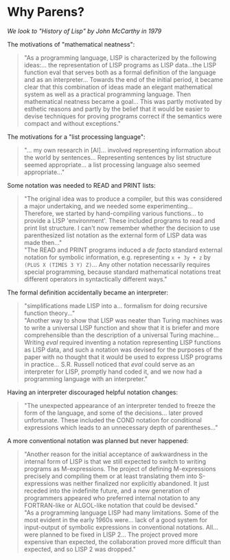 # Why Parens?

_We look to "History of Lisp" by John McCarthy in 1979_

The motivations of "mathematical neatness":

> "As a programming language, LISP is characterized by the following ideas:... the representation of LISP programs as LISP data...the LISP function eval that serves both as a formal definition of the language and as an interpreter... Towards the end of the initial period, it became clear that this combination of ideas made an elegant mathematical system as well as a practical programming language.  Then mathematical neatness became a goal...  This was partly motivated by esthetic reasons and partly by the belief that it would be easier to devise techniques for proving programs correct if the semantics were compact and without exceptions."<br>

The motivations for a "list processing language":

> "... my own research in [AI]... involved representing information about the world by sentences... Representing sentences by list structure seemed appropriate... a list processing language also seemed appropriate..."<br>

Some notation was needed to READ and PRINT lists:

> "The original idea was to produce a compiler, but this was considered a major undertaking, and we needed some experimenting... Therefore, we started by hand-compiling various functions... to provide a LISP 'environment'.  These included programs to read and print list structure.  I can't now remember whether the decision to use parenthesized list notation as the external form of LISP data was made then..."<br>
> "The READ and PRINT programs induced a _de facto_ standard external notation for symbolic information, e.g. representing `x + 3y + z` by `(PLUS X (TIMES 3 Y) Z)`... Any other notation necessarily requires special programming, because standard mathematical notations treat different operators in syntactically different ways."<br>

The formal definition accidentally became an interpreter:

> "simplifications made LISP into a... formalism for doing recursive function theory..."<br>
> "Another way to show that LISP was neater than Turing machines was to write a universal LISP function and show that it is briefer and more comprehensible than the description of a universal Turing machine... Writing _eval_ required inventing a notation representing LISP functions as LISP data, and such a notation was devised for the purposes of the paper with no thought that it would be used to express LISP programs in practice... S.R. Russell noticed that _eval_ could serve as an interpreter for LISP, promptly hand coded it, and we now had a programming language with an interpreter."

Having an interpreter discouraged helpful notation changes:

> "The unexpected appearance of an interpreter tended to freeze the form of the language, and some of the decisions... later proved unfortunate.  These included the COND notation for conditional expressions which leads to an unnecessary depth of parentheses..."<br>

A more conventional notation was planned but never happened:

> "Another reason for the initial acceptance of awkwardness in the internal form of LISP is that we still expected to switch to writing programs as M-expressions.  The project of defining M-expressions precisely and compiling them or at least translating them into S-expressions was neither finalized nor explicitly abandoned.  It just receded into the indefinite future, and a new generation of programmers appeared who preferred internal notation to any FORTRAN-like or ALGOL-like notation that could be devised."<br>
> "As a programming language LISP had many limitations.  Some of the most evident in the early 1960s were... lack of a good system for input-output of symbolic expressions in conventional notations.  All... were planned to be fixed in LISP 2... The project proved more expensive than expected, the collaboration proved more difficult than expected, and so LISP 2 was dropped."<br>
